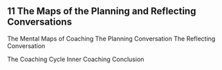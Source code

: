 ## 11 The Maps of the Planning and Reflecting Conversations

The Mental Maps of Coaching The Planning Conversation The Reflecting Conversation

The Coaching Cycle Inner Coaching Conclusion